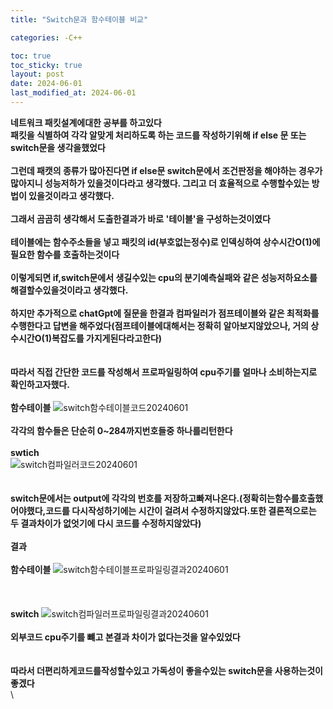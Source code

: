```yaml
---
title: "Switch문과 함수테이블 비교"

categories: -C++

toc: true
toc_sticky: true
layout: post
date: 2024-06-01
last_modified_at: 2024-06-01
---
```




**네트워크 패킷설계에대한 공부를 하고있다**
\
**패킷을 식별하여 각각 알맞게 처리하도록 하는 코드를 작성하기위해  if else 문 또는 switch문을 생각을했었다**
\
\
**그런데 패캣의 종류가 많아진다면 if else문 switch문에서 조건판정을 해야하는 경우가 많아지니 성능저하가 있을것이다라고 생각했다. 그리고 더 효율적으로 수행할수있는 방법이 있을것이라고 생각했다.**
\
\
**그래서 곰곰히 생각해서 도출한결과가 바로 '테이블'을 구성하는것이였다**
\
\
**테이블에는 함수주소들을 넣고 패킷의 id(부호없는정수)로 인덱싱하여 상수시간O(1)에 필요한 함수를 호출하는것이다**
\
\
**이렇게되면 if,switch문에서 생길수있는 cpu의 분기예측실패와 같은 성능저하요소를 해결할수있을것이라고 생각했다.**
\
\
**하지만 추가적으로 chatGpt에 질문을 한결과 컴파일러가 점프테이블와 같은 최적화를 수행한다고 답변을 해주었다(점프테이블에대해서는 정확히 알아보지않았으나, 거의 상수시간O(1)복잡도를 가지게된다라고한다)**
\
\
\
**따라서 직접 간단한 코드를 작성해서 프로파일링하여 cpu주기를 얼마나 소비하는지로 확인하고자했다.**
\
\
**함수테이블**
![switch함수테이블코드20240601](https://github.com/akflfldh/akflfldh.github.io/assets/52809733/4e23409f-96ae-4d56-b945-18f2b2abfa67)
\
\
**각각의 함수들은 단순히 0~284까지번호들중 하나를리턴한다**
\
\
**swtich**\
![switch컴파일러코드20240601](https://github.com/akflfldh/akflfldh.github.io/assets/52809733/643e04df-e461-4188-bc0a-1bf19e179510)
\
\
\
**switch문에서는  output에 각각의 번호를 저장하고빠져나온다.(정확히는함수를호출했어야했다,코드를 다시작성하기에는 시간이 걸려서 수정하지않았다.또한 결론적으로는 두 결과차이가 없엇기에 다시 코드를 수정하지않았다)**
\
\
**결과**
\
\
**함수테이블**
![switch함수테이블프로파일링결과20240601](https://github.com/akflfldh/akflfldh.github.io/assets/52809733/fcf88ecc-d6a0-4e66-a8a8-b60980b62f72)
\
\
\
\
**switch**
![switch컴파일러프로파일링결과20240601](https://github.com/akflfldh/akflfldh.github.io/assets/52809733/555b1e03-ac30-4ba8-a502-162dd8791830)
\
\
**외부코드 cpu주기를 뺴고 본결과 차이가 없다는것을 알수있었다**
\
\
\
**따라서 더편리하게코드를작성할수있고 가독성이 좋을수있는 switch문을 사용하는것이 좋겠다**
\
\
